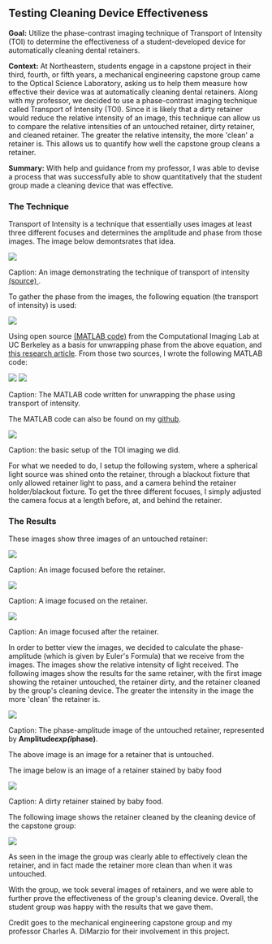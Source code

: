 ## Testing Cleaning Device Effectiveness

**Goal:** Utilize the phase-contrast imaging technique of Transport of Intensity (TOI) to determine the effectiveness of a student-developed device for automatically cleaning dental retainers.

**Context:** At Northeastern, students engage in a capstone project in their third, fourth, or fifth years, a mechanical engineering capstone group came to the Optical Science Laboratory, asking us to help them measure how effective their device was at automatically cleaning dental retainers. Along with my professor, we decided to use a phase-contrast imaging technique called Transport of Intensity (TOI). Since it is likely that a dirty retainer would reduce the relative intensity of an image, this technique can allow us to compare the relative intensities of an untouched retainer, dirty retainer, and cleaned retainer. The greater the relative intensity, the more 'clean' a retainer is. This allows us to quantify how well the capstone group cleans a retainer.

**Summary:** With help and guidance from my professor, I was able to devise a process that was successfully able to show quantitatively that the student group made a cleaning device that was effective.

### The Technique

Transport of Intensity is a technique that essentially uses images at least three different focuses and determines the amplitude and phase from those images. The image below demontsrates that idea.

<img src = "images/cleaning_toi_idea.jpg?raw=true"/>

Caption: An image demonstrating the technique of transport of intensity <a href = "https://www.osapublishing.org/oe/abstract.cfm?uri=oe-15-12-7165/"> (source) </a>.

To gather the phase from the images, the following equation (the transport of intensity) is used:

<img src = "images/cleaning_toi_eq.png?raw=true"/>

Using open source <a href="http://www.laurawaller.com/opensource/"> (MATLAB code)</a> from the Computational Imaging Lab at UC Berkeley as a basis for unwrapping phase from the above equation, and <a href="https://www.osapublishing.org/oe/fulltext.cfm?uri=oe-18-12-12552&id=199812/"> this research article</a>. From those two sources, I wrote the following MATLAB code:

<img src = "images/cleaning_matlab_code_1.png?raw=true"/>

<img src = "images/cleaning_matlab_code_2.png?raw=true"/>

Caption: The MATLAB code written for unwrapping the phase using transport of intensity.

The MATLAB code can also be found on my <a href = "https://github.com/gajjara/CapstoneGroupCode/" >github</a>.

<img src = "images/cleaning_figure.png?raw=true"/>

Caption: the basic setup of the TOI imaging we did.

For what we needed to do, I setup the following system, where a spherical light source was shined onto the retainer, through a blackout fixture that only allowed retainer light to pass, and a camera behind the retainer holder/blackout fixture. To get the three different focuses, I simply adjusted the camera focus at a length before, at, and behind the retainer.

### The Results

These images show three images of an untouched retainer:

<img src = "images/cleaning_toi_1.jpg?raw=true"/>

Caption: An image focused before the retainer.

<img src = "images/cleaning_toi_2.jpg?raw=true"/>

Caption: A  image focused on the retainer.

<img src = "images/cleaning_toi_3.jpg?raw=true"/>

Caption: An image focused after the retainer.

In order to better view the images, we decided to calculate the phase-amplitude (which is given by Euler's Formula) that we receive from the images. The images show the relative intensity of light received. The following images show the results for the same retainer, with the first image showing the retainer untouched, the retainer dirty, and the retainer cleaned by the group's cleaning device. The greater the intensity in the image the more 'clean' the retainer is.

<img src = "images/cleaning_toi_phaseamplitude.png?raw=true"/>

Caption: The phase-amplitude image of the untouched retainer, represented by __Amplitude*exp(i*phase)__.

The above image is an image for a retainer that is untouched.

The image below is an image of a retainer stained by baby food

<img src = "images/cleaning_toi_dirty.png?raw=true"/>

Caption: A dirty retainer stained by baby food.

The following image shows the retainer cleaned by the cleaning device of the capstone group:

<img src = "images/cleaning_toi_cleanboi.png?raw=true"/>

As seen in the image the group was clearly able to effectively clean the retainer, and in fact made the retainer more clean than when it was untouched.

With the group, we took several images of retainers, and we were able to further prove the effectiveness of the group's cleaning device. Overall, the student group was happy with the results that we gave them.

Credit goes to the mechanical engineering capstone group and my professor Charles A. DiMarzio for their involvement in this project.
